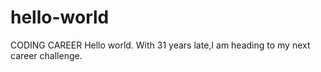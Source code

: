 # hello-world
CODING CAREER
Hello world.
With 31 years late,I am heading to my next career challenge.
